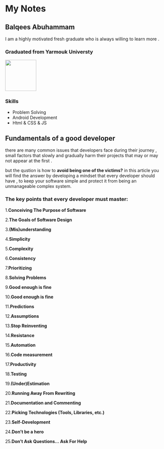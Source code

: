 # My Notes

## Balqees Abuhammam

I am a highly motivated fresh graduate who is always willing to learn more .

### Graduated from Yarmouk Universty

<img src='https://1.bp.blogspot.com/-Xu_P5lyaKpA/Xs-AxC6yiJI/AAAAAAAAQZk/6BTtaw0ZTSo2dmjjTrlTl1pWVVlxbVvOACLcBGAsYHQ/s1600/%25D8%25AC%25D8%25A7%25D9%2585%25D8%25B9%25D8%25A9%2B%25D8%25A7%25D9%2584%25D9%258A%25D8%25B1%25D9%2585%25D9%2588%25D9%2583.jpg' width="100" height="100">

### Skills

- Problem Solving
- Android Development
- Html & CSS & JS

## Fundamentals of a good developer 
there are many common issues that developers face during their journey , small factors that slowly and gradually harm their projects that may or may not appear at the first .

but the qustion is how to **avoid being one of the victims?**
in this article you will find the answer by developing a mindset that every developer should have , to keep your software simple and protect it from being an unmanageable complex system.

### The key points that every developer must master:

1.**Conceiving The Purpose of Software**<br>

2.**The Goals of Software Design**<br>

3.**(Mis)understanding**<br>

4.**Simplicity**<br>

5.**Complexity**<br>

6.**Consistency**<br>

7.**Prioritizing**<br>

8.**Solving Problems**<br>

9.**Good enough is fine**<br>

10.**Good enough is fine**<br>

11.**Predictions**<br>

12.**Assumptions**<br>

13.**Stop Reinventing**<br>

14.**Resistance**<br>

15.**Automation**<br>

16.**Code measurement**<br>

17.**Productivity**<br>

18.**Testing**<br>

19.**(Under)Estimation**<br>

20.**Running Away From Rewriting**<br>

21.**Documentation and Commenting**<br>

22.**Picking Technologies (Tools, Libraries, etc.)**<br>

23.**Self-Development**<br>

24.**Don’t be a hero**<br>

25.**Don’t Ask Questions… Ask For Help**<br>
